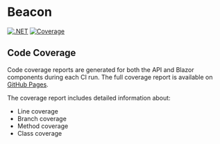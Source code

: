 # Beacon

[![.NET](https://github.com/erinnmclaughlin/Beacon/actions/workflows/dotnet.yml/badge.svg)](https://github.com/erinnmclaughlin/Beacon/actions/workflows/dotnet.yml)
[![Coverage](https://img.shields.io/endpoint?url=https://erinnmclaughlin.github.io/Beacon/coverage-badge.txt)](https://erinnmclaughlin.github.io/Beacon/coverage)

## Code Coverage

Code coverage reports are generated for both the API and Blazor components during each CI run. The full coverage report is available on [GitHub Pages](https://erinnmclaughlin.github.io/Beacon/coverage).

The coverage report includes detailed information about:
- Line coverage
- Branch coverage
- Method coverage
- Class coverage

<!--
[![Build Status](https://dev.azure.com/BeaconLMS/Beacon/_apis/build/status%2FBeacon?branchName=main)](https://dev.azure.com/BeaconLMS/Beacon/_build/latest?definitionId=9&branchName=main)
![Azure DevOps coverage](https://img.shields.io/azure-devops/coverage/BeaconLMS/Beacon/9/main?&label=coverage&logo=azuredevops)
-->